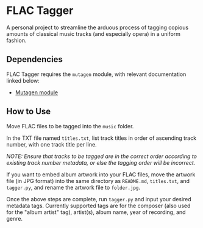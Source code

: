 # FLAC Tagger

A personal project to streamline the arduous process of tagging copious
amounts of classical music tracks (and especially opera) in a uniform fashion.

## Dependencies

FLAC Tagger requires the `mutagen` module, with relevant documentation linked
below:

- [Mutagen module](https://pypi.org/project/mutagen/)

## How to Use

Move FLAC files to be tagged into the `music` folder.

In the TXT file named `titles.txt`, list track titles in order of ascending
track number, with one track title per line.

*NOTE: Ensure that tracks to be tagged are in the correct order according to
existing track number metadata, or else the tagging order will be incorrect.*

If you want to embed album artwork into your FLAC files, move the artwork
file (in JPG format) into the same directory as `README.md`, `titles.txt`,
and `tagger.py`, and rename the artwork file to `folder.jpg`.

Once the above steps are complete, run `tagger.py` and input your desired
metadata tags. Currently supported tags are for the composer (also used for
the "album artist" tag), artist(s), album name, year of recording, and genre.